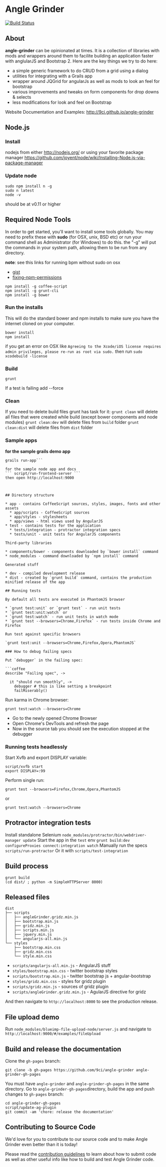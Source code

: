 # Angle Grinder

[![Build Status](https://travis-ci.org/9ci/angle-grinder.svg?branch=grails3)](https://travis-ci.org/9ci/angle-grinder)

## About
__angle-grinder__ can be opinionated at times. It is a collection of libraries with mods and wrappers around them to facilite building an application faster with anglularJS and Bootstrap 2.
Here are the key things we try to do here:

- a simple generic framework to do CRUD from a grid using a dialog
- utilities for integrating with a Grails app
- wrapper around JQGrid for angularJs as well as mods to look an feel for bootstrap
- various improvements and tweaks on form components for drop downs & selects
- less modifications for look and feel on Bootstrap

Website Documentation and Examples: http://9ci.github.io/angle-grinder

## Node.js

### Install 

nodejs from either http://nodejs.org/ or using your favorite package manager https://github.com/joyent/node/wiki/Installing-Node.js-via-package-manager

### Update node

```
sudo npm install n -g
sudo n latest
node -v
```
should be at v0.11 or higher

## Required Node Tools

In order to get started, you'll want to install some tools globally. You may need to prefix these with **sudo** (for OSX, unix, BSD etc) or run your command shell as Administrator (for Windows) to do this. the "-g" will put the commands in your system path, allowing them to be run from any directory.

**note**: see this links for running bpm without sudo on osx
- [gist](https://github.com/sindresorhus/guides/blob/master/npm-global-without-sudo.md)
- [fixing-npm-permissions](https://docs.npmjs.com/getting-started/fixing-npm-permissions)

```
npm install -g coffee-script
npm install -g grunt-cli
npm install -g bower
```

### Run the installs

This will do the standard bower and npm installs to make sure you have the internet cloned on your computer.

```
bower install
npm install
```

if you get an error on OSX like ```Agreeing to the Xcode/iOS license requires admin privileges, please re-run as root via sudo.``` then run ```sudo xcodebuild -license```

### Build

```
grunt
```

If a test is failing add --force

### Clean

If you need to delete build files grunt has task for it:
`grunt clean` will delete all files that were created while build (except bower components and node modules)
`grunt clean:dev` will delete files from `build` folder 
`grunt clean:dist` will delete files from `dist` folder 

### Sample apps

**for the sample grails demo app**
```cd grails/ag-demo/
grails run-app```

for the sample node app and docs
``` script/run-frontend-server ```
then open http://localhost:9000



## Directory structure

* app - contains CoffeeScript sources, styles, images, fonts and other assets
  * app/scripts - CoffeeScript sources
  * app/styles - stylesheets
  * app/views - html views used by AngularJS
* test - contains tests for the application
  * tests/integration - protractor integration specs
  * tests/unit - unit tests for AngularJS components

Third-party libraries

* components/bower - components downloaded by `bower install` command
* node_modules - command downloaded by `npm install` command

Generated stuff

* dev - compiled development release
* dist - created by `grunt build` command, contains the production minified release of the app

## Running tests

By default all tests are executed in PhantomJS browser

* `grunt test:unit` or `grunt test` - run unit tests
* `grunt test:unit:watch` or
* `grunt test:watch` - run unit tests in watch mode
* `grunt test --browsers=Chrome,Firefox` - run tests inside Chrome and Firefox

Run test against specific browsers

`grunt test:unit --browsers=Chrome,Firefox,Opera,PhantomJS`

### How to debug failing specs

Put `debugger` in the failing spec:

```coffee
describe "Failing spec", ->

  it "should run smoothly", ->
    debugger # this is like setting a breakpoint
    failMiserably()
```

Run karma in Chrome browser:

`grunt test:watch --browsers=Chrome`

* Go to the newly opened Chrome Browser
* Open Chrome's DevTools and refresh the page
* Now in the source tab you should see the execution stopped at the debugger

### Running tests headlessly

Start Xvfb and export DISPLAY variable:

```
script/xvfb start
export DISPLAY=:99
```

Perform single run:

`grunt test --browsers=Firefox,Chrome,Opera,PhantomJS`

or

`grunt test:watch --browsers=Chrome`

## Protractor integration tests

Install standalone Selenium `node_modules/protractor/bin/webdriver-manager update`
Start the app in the `test` env `grunt build:dev` `configureProxies connect:integration watch`
Manually run the specs `scripts/run-protractor`
Or it with `scripts/test-integration`

## Build process

```
grunt build
(cd dist/ ; python -m SimpleHTTPServer 8000)
```

## Released files

```
dist
├── scripts
│   ├── angleGrinder.gridz.min.js
│   ├── bootstrap.min.js
│   ├── gridz.min.js
│   ├── scripts.min.js
│   ├── jquery.min.js
│   └── angularjs-all.min.js
└── styles
    ├── bootstrap.min.css
    ├── gridz.min.css
    └── style.min.css
```

* `scripts/angularjs-all.min.js` - AngularJS stuff
* `styles/bootstrap.min.css` - twitter bootstrap styles
* `scripts/bootstrap.min.js` - twitter bootstrap js + angular-bootstrap
* `styles/gridz.min.css` - styles for gridz plugin
* `scripts/gridz.min.js` - sources of gridz plugin
* `scripts/angleGrinder.gridz.min.js` - AgularJS directive for gridz

And then navigate to `http://localhost:8000` to see the production release.

## File upload demo

Run `node_modules/blueimp-file-upload-node/server.js`
and navigate to `http://localhost:9000/#/examples/fileUpload`

## Build and release the documentation

Clone the `gh-pages` branch:

`git clone -b gh-pages https://github.com/9ci/angle-grinder angle-grinder-gh-pages`

You must have `angle-grinder` and `angle-grinder-gh-pages` in the same directory.
Go to `angle-grinder-gh-pages`directory,  build the app and push changes to `gh-pages` branch:

```
cd angle-grinder-gh-pages
script/update-ag-plugin
git commit -am 'chore: release the documentation'
```

## Contributing to Source Code

We'd love for you to contribute to our source code and to make Angle Grinder even
better than it is today!

 Please read the [contribution guidelines][contribute] to learn about how to submit code as well as
 other useful info like how to build and test Angle Grinder code.

[contribute]: https://docs.google.com/document/d/1QrDFcIiPjSLDn3EL15IJygNPiHORgU1_OOAqWjiDU5Y/edit#

